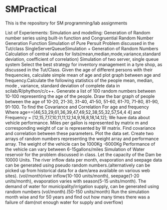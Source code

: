 # SMPractical
This is the repository for SM programming/lab assignments

List of Experiements: Simulation and modelling:
Generation of Random number series  using built-in function and Congruential Random Number Generation Function
Simulation of Pure Persuit Problem discussed in the Tut/class
SingleServerQueueSimulation + Generation of Random Numbers
Calculation of central values for lists(mean,median,mode,variance,standard deviation, coefficient of correlation)
Simulation of two server, single queue system
Select the best strategy for inventory management in a tyre shop, as discussed in the Tut/Class.
Given the age of different persons with their frequencies, calculate simple mean of age and plot graph between age and frequency.Calculate the following statistics of the people mean, median, mode , variance, standard deviation of complete data in scilab/R/phython/c/c++.
Generate a list of 100 random numbers between 10-100 representing the age of the people. 
Draw the bar graph of people between the age of 10-20, 21-30, 31-40, 41-50, 51-60, 61-70, 71-80, 81-90, 91-100.
To find the Covariance and Correlation For age and frequency Where
 age==[46,53,29,61,36,39,47,49,52,38,55,32,57,54,4 4] and
Frequency = [12,15,7,17,10,11,11,12,14,9,16,8,18,14,12];
We have data about vehicle performance. Miles per gallon is represented by matrix m and corresponding weight of car is represented by W matrix. Find covariance and correlation between these parameters. Plot the data set.
Create two arrays of random numbers representing the weight array and performance array.
The weight of the vehicle can be 1000Kg -6000Kg
Performance of the vehicle can vary between 6-15gallons/miles
Simulation of Water reservoir for the problem discussed in class.
Let the capacity of the Dam be 10000 Units.
The river inflow data per month, evaporation and seepage data can be generated using pseudo random numbers.(alternatively can be picked up from historical data for a dam/area available on various web sites). (vol/month)river inflow(10-100 units/month), seepage(1-20 units/month), evaporation varies with season(5-15 units/month).
The demand of water for municipality/irrigation supply, can be generated using random numbers (vol/month).(50-150 units/month)
Run the simulation month wise and for 50 years and find out how many times there was a failure of dam(not enough water for supply and overflow)

